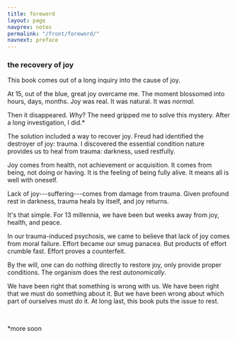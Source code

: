 ```yaml
---
title: foreword
layout: page
navprev: notes
permalink: "/front/foreword/"
navnext: preface
---
```


### the recovery of joy

This book comes out of a long inquiry into the cause of joy. 

At 15, out of the blue, great joy overcame me. The moment blossomed into hours, days, months. Joy was real. It was natural. It was _normal._

Then it disappeared. _Why_? The need gripped me to solve this mystery. After a long investigation, I did.*

The solution included a way to recover joy. Freud had identified the destroyer of joy: trauma. I discovered the essential condition nature provides us to heal from trauma: darkness, used restfully.

Joy comes from health, not achievement or acquisition. It comes from being, not doing or having. It is the feeling of being fully alive. It means all is well with oneself.

Lack of joy---suffering---comes from damage from trauma. Given profound rest in darkness, trauma heals by itself, and joy returns.

It's that simple. For 13 millennia, we have been but weeks away from joy, health, and peace. 

In our trauma-induced psychosis, we came to believe that lack of joy comes from moral failure. Effort became our smug panacea. But products of effort crumble fast. Effort proves a counterfeit. 

By the will, one can do nothing directly to restore joy, only provide proper conditions. The organism does the rest _autonomically_.

We have been right that something is wrong with us. We have been right that we must do something about it. But we have been wrong about which part of ourselves must do it. At long last, this book puts the issue to rest.

&nbsp;

*more soon
